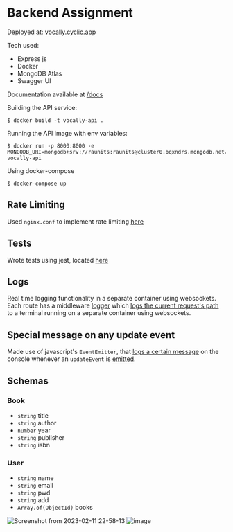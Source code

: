 # Backend Assignment  
Deployed at: [vocally.cyclic.app](https://vocally.cyclic.app/)  

Tech used:
- Express js
- Docker
- MongoDB Atlas
- Swagger UI

Documentation available at [/docs](https://vocally.cyclic.app/docs)

Building the API service:
```
$ docker build -t vocally-api .
```

Running the API image with env variables:
```
$ docker run -p 8000:8000 -e MONGODB_URI=mongodb+srv://raunits:raunits@cluster0.bqxndrs.mongodb.net/books vocally-api
```

Using docker-compose
```
$ docker-compose up
```

## Rate Limiting  
Used `nginx.conf` to implement rate limiting [here](https://github.com/r0nz-29/vocally/blob/1b25259c6e5a7b51d47da43c12df09874efd312a/nginx/nginx.conf#L15)

## Tests  
Wrote tests using jest, located [here](https://github.com/r0nz-29/vocally/blob/master/api/tests/book.js)

## Logs
Real time logging functionality in a separate container using websockets. Each route has a middleware [logger](https://github.com/r0nz-29/vocally/blob/master/api/middleware/logger.js) which [logs the current request's path](https://github.com/r0nz-29/vocally/blob/master/api/routes/book.js#L7-L15) to a terminal running on a separate container using websockets.  

## Special message on any update event  
Made use of javascript's `EventEmitter`, that [logs a certain message](https://github.com/r0nz-29/vocally/blob/bd7b99677fc69028c7132a39883ba38880bc6314/api/server.js#L25-L27) on the console whenever an `updateEvent` is [emitted](https://github.com/r0nz-29/vocally/blob/bd7b99677fc69028c7132a39883ba38880bc6314/api/controllers/book.js#L36).

## Schemas  
### Book  
- `string` title
- `string` author 
- `number` year 
- `string` publisher 
- `string` isbn 


### User  
- `string` name
- `string` email 
- `string` pwd 
- `string` add 
- `Array.of(ObjectId)` books  

![Screenshot from 2023-02-11 22-58-13](https://user-images.githubusercontent.com/76162540/218272307-4b4a9825-c7c9-4f8c-bada-85e7a3f4c99d.png)
![image](https://user-images.githubusercontent.com/76162540/218272504-cc5a395a-7b11-4b3b-97d3-2b72e5d7ff4a.png)
